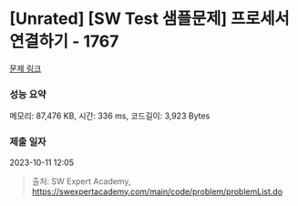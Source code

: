 # [Unrated] [SW Test 샘플문제] 프로세서 연결하기 - 1767 

[문제 링크](https://swexpertacademy.com/main/code/problem/problemDetail.do?contestProbId=AV4suNtaXFEDFAUf) 

### 성능 요약

메모리: 87,476 KB, 시간: 336 ms, 코드길이: 3,923 Bytes

### 제출 일자

2023-10-11 12:05



> 출처: SW Expert Academy, https://swexpertacademy.com/main/code/problem/problemList.do